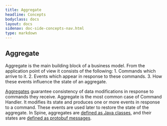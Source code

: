 ```yaml
---
title: Aggregate 
headline: Concepts
bodyclass: docs
layout: docs
sidenav: doc-side-concepts-nav.html
type: markdown
---
```

<h2 class="top">Aggregate</h2> 
Aggregate is the main building block of a business model. 
From the application point of view it consists of the following:
1. Commands which arrive to it. 
2. Events which appear in response to these commands. 
3. How these events influence the state of an aggregate.

[Aggregates](http://martinfowler.com/bliki/DDD_Aggregate.html) guarantee consistency of data modifications in response to commands they receive. Aggregate is the most common case of Command Handler. It modifies its state and produces one or more events in response to a command. These events are used later to restore the state of the aggregate.
In Spine, aggregates are [defined as Java classes](/java/aggregate.md), and their states are [defined as protobuf messages](/biz-model/aggregate-states.md).
